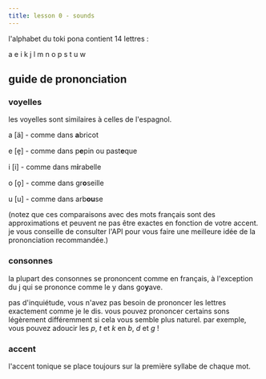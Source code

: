 ```yaml
---
title: lesson 0 - sounds
---
```

l'alphabet du toki pona contient 14 lettres :

a e i k j l m n o p s t u w

## guide de prononciation
### voyelles
les voyelles sont similaires à celles de l'espagnol.

a \[ä\] - comme dans **a**bricot

e \[e̞\] - comme dans p**e**pin ou past**e**que

i \[i\] - comme dans m**i**rabelle

o \[o̞\] - comme dans gr**o**seille

u \[u\] - comme dans arb**ou**se

(notez que ces comparaisons avec des mots français sont des approximations et peuvent ne pas être exactes en fonction de votre accent. je vous conseille de consulter l'API pour vous faire une meilleure idée de la prononciation recommandée.)

### consonnes
la plupart des consonnes se prononcent comme en français, à l'exception du j qui se prononce comme le y dans go**y**ave.

pas d'inquiétude, vous n'avez pas besoin de prononcer les lettres exactement comme je le dis. vous pouvez prononcer certains sons légèrement différemment si cela vous semble plus naturel. par exemple, vous pouvez adoucir les *p*, *t* et *k* en *b*, *d* et *g* !

### accent
l'accent tonique se place toujours sur la première syllabe de chaque mot.

